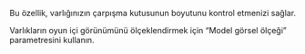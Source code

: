 Bu özellik, varlığınızın çarpışma kutusunun boyutunu kontrol etmenizi sağlar.

Varlıkların oyun içi görünümünü ölçeklendirmek için “Model görsel ölçeği” parametresini kullanın.
